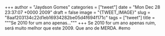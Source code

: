 
+++
author = "Jaydson Gomes"
categories = ["tweet"]
date = "Mon Dec 28 23:37:07 +0000 2009"
draft = false
image = "{TWEET_IMAGE}"
slug = "8aaf203134c22d1eb16934282be05d4f694f171c"
tags = ["tweet"]
title = """Se 2010 for um ano apenas..."""
+++
Se 2010 for um ano apenas ruim, será muito melhor que este 2009. Que ano de MERDA. #emo

